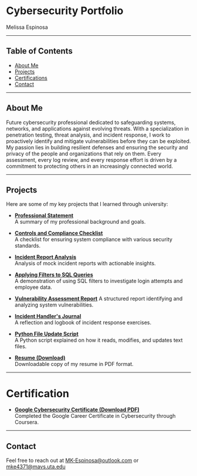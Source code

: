 # Cybersecurity Portfolio

Melissa Espinosa

---

## Table of Contents
- [About Me](#about-me)
- [Projects](#projects)
- [Certifications](#certifications)
- [Contact](#contact)

---

## About Me
Future cybersecurity professional dedicated to safeguarding systems, networks, and applications against evolving threats. With a specialization in penetration testing, threat analysis, and incident response, I work to proactively identify and mitigate vulnerabilities before they can be exploited. My passion lies in building resilient defenses and ensuring the security and privacy of the people and organizations that rely on them. Every assessment, every log review, and every response effort is driven by a commitment to protecting others in an increasingly connected world.

---

## Projects

Here are some of my key projects that I learned through university:

- **[Professional Statement](https://raw.githubusercontent.com/mkespi/Portfolio/main/Course1.pdf)**  
  A summary of my professional background and goals.

- **[Controls and Compliance Checklist](https://raw.githubusercontent.com/mkespi/Portfolio/main/Course2.pdf)**  
  A checklist for ensuring system compliance with various security standards.

- **[Incident Report Analysis](https://raw.githubusercontent.com/mkespi/Portfolio/main/Course3.pdf)**  
  Analysis of mock incident reports with actionable insights.

- **[Applying Filters to SQL Queries](https://raw.githubusercontent.com/mkespi/Portfolio/main/Course4.pdf)**  
  A demonstration of using SQL filters to investigate login attempts and employee data.

- **[Vulnerability Assessment Report](https://raw.githubusercontent.com/mkespi/Portfolio/main/Course5.pdf)** 
  A structured report identifying and analyzing system vulnerabilities.

- **[Incident Handler's Journal](https://raw.githubusercontent.com/mkespi/Portfolio/main/Course6.pdf)**  
  A reflection and logbook of incident response exercises.

- **[Python File Update Script](https://raw.githubusercontent.com/mkespi/Portfolio/main/Course7.pdf)**  
  A Python script explained on how it reads, modifies, and updates text files.

- **[Resume (Download)](https://raw.githubusercontent.com/mkespi/Portfolio/main/Course8.pdf)**  
  Downloadable copy of my resume in PDF format.

---

# Certification

- **[Google Cybersecurity Certificate (Download PDF)](https://raw.githubusercontent.com/mkespi/Portfolio/main/Certification.pdf)**  
  Completed the Google Career Certificate in Cybersecurity through Coursera.

---

## Contact

Feel free to reach out at MK-Espinosa@outlook.com or mke4371@mavs.uta.edu
